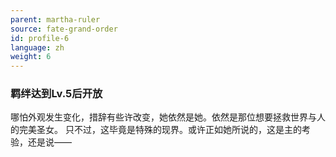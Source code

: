 ```yaml
---
parent: martha-ruler
source: fate-grand-order
id: profile-6
language: zh
weight: 6
---
```


### 羁绊达到Lv.5后开放

哪怕外观发生变化，措辞有些许改变，她依然是她。依然是那位想要拯救世界与人的完美圣女。
只不过，这毕竟是特殊的现界。或许正如她所说的，这是主的考验，还是说——
